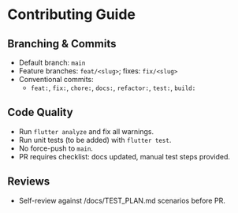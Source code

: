 # Contributing Guide

## Branching & Commits
- Default branch: `main`
- Feature branches: `feat/<slug>`; fixes: `fix/<slug>`
- Conventional commits:
  - `feat:`, `fix:`, `chore:`, `docs:`, `refactor:`, `test:`, `build:`

## Code Quality
- Run `flutter analyze` and fix all warnings.
- Run unit tests (to be added) with `flutter test`.
- No force-push to `main`.
- PR requires checklist: docs updated, manual test steps provided.

## Reviews
- Self-review against /docs/TEST_PLAN.md scenarios before PR.
